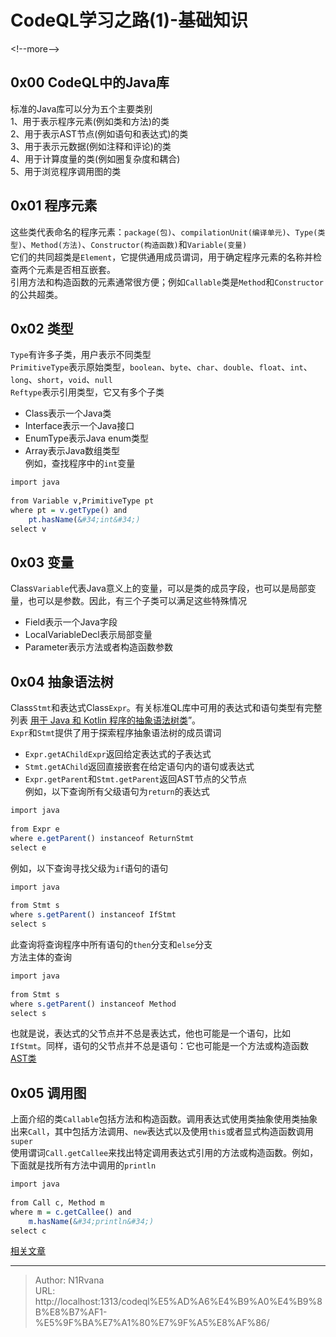 # CodeQL学习之路(1)-基础知识

  
  
&lt;!--more--&gt;  
## 0x00 CodeQL中的Java库  
标准的Java库可以分为五个主要类别  
1、用于表示程序元素(例如类和方法)的类  
2、用于表示AST节点(例如语句和表达式)的类  
3、用于表示元数据(例如注释和评论)的类  
4、用于计算度量的类(例如圈复杂度和耦合)  
5、用于浏览程序调用图的类  
## 0x01 程序元素  
这些类代表命名的程序元素：`package(包)`、`compilationUnit(编译单元)`、`Type(类型)`、`Method(方法)`、`Constructor(构造函数)`和`Variable(变量)`  
它们的共同超类是`Element`，它提供通用成员谓词，用于确定程序元素的名称并检查两个元素是否相互嵌套。  
引用方法和构造函数的元素通常很方便；例如`Callable`类是`Method`和`Constructor`的公共超类。  
## 0x02 类型  
`Type`有许多子类，用户表示不同类型  
`PrimitiveType`表示原始类型，`boolean`、`byte`、`char`、`double`、`float`、`int`、`long`、`short`，`void`、`null`  
`Reftype`表示引用类型，它又有多个子类  
- Class表示一个Java类  
- Interface表示一个Java接口  
- EnumType表示Java enum类型  
- Array表示Java数组类型  
例如，查找程序中的`int`变量  
```q  
import java  
  
from Variable v,PrimitiveType pt   
where pt = v.getType() and  
    pt.hasName(&#34;int&#34;)  
select v  
```  
## 0x03 变量  
Class`Variable`代表Java意义上的变量，可以是类的成员字段，也可以是局部变量，也可以是参数。因此，有三个子类可以满足这些特殊情况  
- Field表示一个Java字段  
- LocalVariableDecl表示局部变量  
- Parameter表示方法或者构造函数参数  
## 0x04 抽象语法树  
Class`Stmt`和表达式Class`Expr`。有关标准QL库中可用的表达式和语句类型有完整列表 [用于 Java 和 Kotlin 程序的抽象语法树类](https://codeql.github.com/docs/codeql-language-guides/abstract-syntax-tree-classes-for-working-with-java-programs/)”。  
`Expr`和`Stmt`提供了用于探索程序抽象语法树的成员谓词  
- `Expr.getAChildExpr`返回给定表达式的子表达式  
- `Stmt.getAChild`返回直接嵌套在给定语句内的语句或表达式  
- `Expr.getParent`和`Stmt.getParent`返回AST节点的父节点  
例如，以下查询所有父级语句为`return`的表达式  
```q  
import java  
  
from Expr e  
where e.getParent() instanceof ReturnStmt  
select e  
```  
例如，以下查询寻找父级为`if`语句的语句  
```q  
import java  
  
from Stmt s  
where s.getParent() instanceof IfStmt  
select s  
```  
此查询将查询程序中所有语句的`then`分支和`else`分支  
方法主体的查询  
```q  
import java  
  
from Stmt s   
where s.getParent() instanceof Method   
select s  
```  
也就是说，表达式的父节点并不总是表达式，他也可能是一个语句，比如`IfStmt`。同样，语句的父节点并不总是语句：它也可能是一个方法或构造函数  
[AST类](https://codeql.github.com/docs/codeql-language-guides/overflow-prone-comparisons-in-java/)  
## 0x05 调用图  
上面介绍的类`Callable`包括方法和构造函数。调用表达式使用类抽象使用类抽象出来`Call`，其中包括方法调用、`new`表达式以及使用`this`或者显式构造函数调用`super`  
使用谓词`Call.getCallee`来找出特定调用表达式引用的方法或构造函数。例如，下面就是找所有方法中调用的`println`  
```q  
import java  
  
from Call c, Method m  
where m = c.getCallee() and  
    m.hasName(&#34;println&#34;)  
select c  
```  
[相关文章](https://codeql.github.com/docs/codeql-language-guides/navigating-the-call-graph/)  
  

---

> Author: N1Rvana  
> URL: http://localhost:1313/codeql%E5%AD%A6%E4%B9%A0%E4%B9%8B%E8%B7%AF1-%E5%9F%BA%E7%A1%80%E7%9F%A5%E8%AF%86/  

